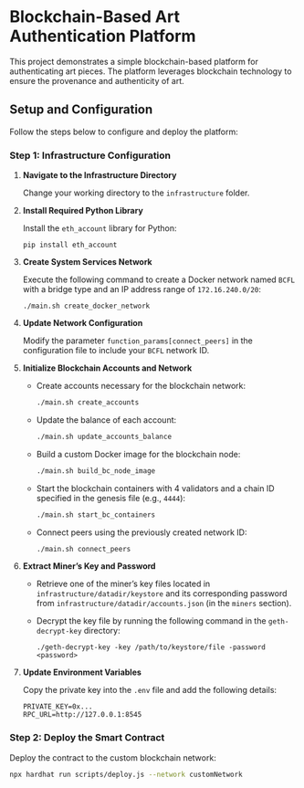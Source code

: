 # Blockchain-Based Art Authentication Platform

This project demonstrates a simple blockchain-based platform for authenticating art pieces. The platform leverages blockchain technology to ensure the provenance and authenticity of art.

## Setup and Configuration

Follow the steps below to configure and deploy the platform:

### Step 1: Infrastructure Configuration

1. **Navigate to the Infrastructure Directory**
   
   Change your working directory to the `infrastructure` folder.

2. **Install Required Python Library**

   Install the `eth_account` library for Python:

   ```shell
   pip install eth_account
   ```

3. **Create System Services Network**

   Execute the following command to create a Docker network named `BCFL` with a bridge type and an IP address range of `172.16.240.0/20`:

   ```shell
   ./main.sh create_docker_network
   ```

4. **Update Network Configuration**

   Modify the parameter `function_params[connect_peers]` in the configuration file to include your `BCFL` network ID.

5. **Initialize Blockchain Accounts and Network**

   - Create accounts necessary for the blockchain network:

     ```bash
     ./main.sh create_accounts
     ```

   - Update the balance of each account:

     ```bash
     ./main.sh update_accounts_balance
     ```

   - Build a custom Docker image for the blockchain node:

     ```bash
     ./main.sh build_bc_node_image
     ```

   - Start the blockchain containers with 4 validators and a chain ID specified in the genesis file (e.g., `4444`):

     ```bash
     ./main.sh start_bc_containers
     ```

   - Connect peers using the previously created network ID:

     ```bash
     ./main.sh connect_peers
     ```

6. **Extract Miner’s Key and Password**

   - Retrieve one of the miner’s key files located in `infrastructure/datadir/keystore` and its corresponding password from `infrastructure/datadir/accounts.json` (in the `miners` section).

   - Decrypt the key file by running the following command in the `geth-decrypt-key` directory:

     ```shell
     ./geth-decrypt-key -key /path/to/keystore/file -password <password>
     ```

7. **Update Environment Variables**

   Copy the private key into the `.env` file and add the following details:

   ```plaintext
   PRIVATE_KEY=0x...
   RPC_URL=http://127.0.0.1:8545
   ```

### Step 2: Deploy the Smart Contract

Deploy the contract to the custom blockchain network:

```bash
npx hardhat run scripts/deploy.js --network customNetwork
